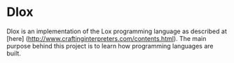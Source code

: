# Dlox

Dlox is an implementation of the Lox programming language as described at
[here] (http://www.craftinginterpreters.com/contents.html). The main purpose
behind this project is to learn how programming languages are built.
